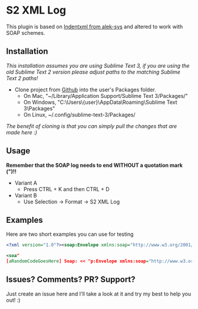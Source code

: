 # S2 XML Log
This plugin is based on [Indentxml from alek-sys](https://github.com/alek-sys/sublimetext_indentxml) and altered to work with SOAP schemes.

## Installation
*This installation assumes you are using Sublime Text 3, if you are using the old Sublime Text 2 version please adjust paths to the matching Sublime Text 2 paths!*

- Clone project from [Github](https://github.com/xGhOsTkiLLeRx/S2-XML-Log.git) into the user's Packages folder.
  - On Mac, "~/Library/Application Support/Sublime Text 3/Packages/"
  - On Windows, "C:\Users\\{user}\AppData\Roaming\Sublime Text 3\Packages"
  - On Linux, ~/.config/sublime-text-3/Packages/

*The benefit of cloning is that you can simply pull the changes that are made here :)*

## Usage

**Remember that the SOAP log needs to end WITHOUT a quotation mark (")!!**

- Variant A
  - Press CTRL + K and then CTRL + D
- Variant B
  - Use Selection -> Format -> S2 XML Log

## Examples

Here are two short examples you can use for testing

```` xml
<?xml version="1.0"?><soap:Envelope xmlns:soap="http://www.w3.org/2001/12/soap-envelope" soap:encodingStyle="http://www.w3.org/2001/12/soap-encoding"><soap:Body xmlns:m="http://www.example.org/stock"><m:GetStockPrice><m:StockName>IBM</m:StockName></m:GetStockPrice></soap:Body></soap:Envelope>
````

```` xml
<soa"
[aRandomCodeGoesHere] Soap: << "p:Envelope xmlns:soap="http://www.w3.org/2001/12/soap-envelope"><soap:Body><m:getStockPrice xmlns:m="http://www.w3.org/2001/12/soap-encoding"><m:stockName>IBM</m:stockName></m:getStockPrice></soap:Body></soap:Envelope>
````

## Issues? Comments? PR? Support?
Just create an issue here and I'll take a look at it and try my best to help you out! :)
